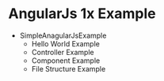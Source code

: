 # AngularJs 1x Example
* SimpleAnagularJsExample
	* Hello World Example
	* Controller Example
	* Component Example
	* File Structure Example
